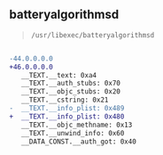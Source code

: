 ## batteryalgorithmsd

> `/usr/libexec/batteryalgorithmsd`

```diff

-44.0.0.0.0
+46.0.0.0.0
   __TEXT.__text: 0xa4
   __TEXT.__auth_stubs: 0x70
   __TEXT.__objc_stubs: 0x20
   __TEXT.__cstring: 0x21
-  __TEXT.__info_plist: 0x489
+  __TEXT.__info_plist: 0x480
   __TEXT.__objc_methname: 0x13
   __TEXT.__unwind_info: 0x60
   __DATA_CONST.__auth_got: 0x40

```
